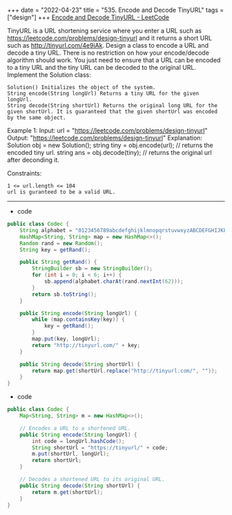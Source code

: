 +++ 
date = "2022-04-23"
title = "535. Encode and Decode TinyURL"
tags = ["design"]
+++
[Encode and Decode TinyURL - LeetCode](https://leetcode.com/problems/encode-and-decode-tinyurl/)

TinyURL is a URL shortening service where you enter a URL such as https://leetcode.com/problems/design-tinyurl and it returns a short URL such as http://tinyurl.com/4e9iAk. Design a class to encode a URL and decode a tiny URL.
There is no restriction on how your encode/decode algorithm should work. You just need to ensure that a URL can be encoded to a tiny URL and the tiny URL can be decoded to the original URL.
Implement the Solution class:

	Solution() Initializes the object of the system.
	String encode(String longUrl) Returns a tiny URL for the given longUrl.
	String decode(String shortUrl) Returns the original long URL for the given shortUrl. It is guaranteed that the given shortUrl was encoded by the same object. 
Example 1:
Input: url = "https://leetcode.com/problems/design-tinyurl" Output: "https://leetcode.com/problems/design-tinyurl" Explanation: Solution obj = new Solution(); string tiny = obj.encode(url); // returns the encoded tiny url. string ans = obj.decode(tiny); // returns the original url after deconding it. 
 
Constraints:

	1 <= url.length <= 104
	url is guranteed to be a valid URL.

---
- code
```java
public class Codec {
    String alphabet = "0123456789abcdefghijklmnopqrstuvwxyzABCDEFGHIJKLMNOPQRSTUVWXYZ";
    HashMap<String, String> map = new HashMap<>();
    Random rand = new Random();
    String key = getRand();

    public String getRand() {
        StringBuilder sb = new StringBuilder();
        for (int i = 0; i < 6; i++) {
            sb.append(alphabet.charAt(rand.nextInt(62)));
        }
        return sb.toString();
    }

    public String encode(String longUrl) {
        while (map.containsKey(key)) {
            key = getRand();
        }
        map.put(key, longUrl);
        return "http://tinyurl.com/" + key;
    }

    public String decode(String shortUrl) {
        return map.get(shortUrl.replace("http://tinyurl.com/", ""));
    }
}
```
- code
```java
public class Codec {
    Map<String, String> m = new HashMap<>();

    // Encodes a URL to a shortened URL.
    public String encode(String longUrl) {
        int code = longUrl.hashCode();
        String shortUrl = "https://tinyurl/" + code;
        m.put(shortUrl, longUrl);
        return shortUrl;
    }

    // Decodes a shortened URL to its original URL.
    public String decode(String shortUrl) {
        return m.get(shortUrl);
    }
}
```
